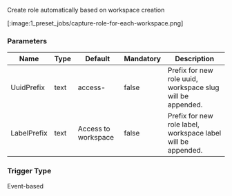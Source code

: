 
Create role automatically based on workspace creation

[:image:1_preset_jobs/capture-role-for-each-workspace.png]

### Parameters

|Name|Type|Default|Mandatory|Description|
|----|----|-------|---------|-----------|
|UuidPrefix|text|access-|false|Prefix for new role uuid, workspace slug will be appended.|
|LabelPrefix|text|Access to workspace |false|Prefix for new role label, workspace label will be appended.|



### Trigger Type
Event-based

